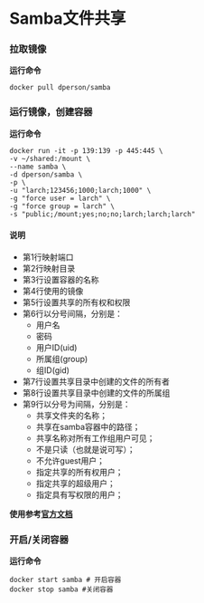 Samba文件共享
====

### 拉取镜像
**运行命令**
```
docker pull dperson/samba
```

### 运行镜像，创建容器
**运行命令**
```
docker run -it -p 139:139 -p 445:445 \
-v ~/shared:/mount \
--name samba \
-d dperson/samba \
-p \
-u "larch;123456;1000;larch;1000" \
-g "force user = larch" \
-g "force group = larch" \
-s "public;/mount;yes;no;no;larch;larch;larch"
```
#### 说明
* 第1行映射端口
* 第2行映射目录
* 第3行设置容器的名称
* 第4行使用的镜像
* 第5行设置共享的所有权和权限
* 第6行以分号间隔，分别是：
	* 用户名
	* 密码
	* 用户ID(uid)
	* 所属组(group)
	* 组ID(gid)
* 第7行设置共享目录中创建的文件的所有者
* 第8行设置共享目录中创建的文件的所属组
* 第9行以分号为间隔，分别是：
	* 共享文件夹的名称；
	* 共享在samba容器中的路径；
	* 共享名称对所有工作组用户可见；
	* 不是只读（也就是说可写）；
	* 不允许guest用户；
	* 指定共享的所有权用户；
	* 指定共享的超级用户；
	* 指定具有写权限的用户；

**使用参考[官方文档](https://github.com/dperson/samba)**

### 开启/关闭容器
**运行命令**
```
docker start samba # 开启容器
docker stop samba #关闭容器
```